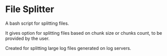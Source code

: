 # File Splitter

A bash script for splitting files.

It gives option for splitting files based on chunk size or chunks count, to be provided by the user.

Created for splitting large log files generated on log servers.
